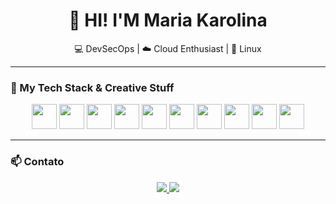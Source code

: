 
<h1 align="center">👋 HI! I'M Maria Karolina</h1>

<p align="center">
💻 DevSecOps | ☁️ Cloud Enthusiast | 🐧 Linux
</p>

---

### 💼 My Tech Stack & Creative Stuff

<p align="center">
  <!-- AWS -->
  <img src="https://cdn.jsdelivr.net/gh/devicons/devicon/icons/amazonwebservices/amazonwebservices-original.svg" width="40"/>

  <!-- Grafana -->
  <img src="https://cdn.jsdelivr.net/gh/devicons/devicon/icons/grafana/grafana-original.svg" width="40"/>

  <!-- Prometheus -->
  <img src="https://cdn.jsdelivr.net/gh/devicons/devicon/icons/prometheus/prometheus-original.svg" width="40"/>

  <!-- Linux -->
  <img src="https://cdn.jsdelivr.net/gh/devicons/devicon/icons/linux/linux-original.svg" width="40"/>

  <!-- Python -->
  <img src="https://cdn.jsdelivr.net/gh/devicons/devicon/icons/python/python-original.svg" width="40"/>

  <!-- PostgreSQL -->
  <img src="https://cdn.jsdelivr.net/gh/devicons/devicon/icons/postgresql/postgresql-original.svg" width="40"/>

  <!-- Docker -->
  <img src="https://cdn.jsdelivr.net/gh/devicons/devicon/icons/docker/docker-original.svg" width="40"/>

  <!-- Kubernetes -->
  <img src="https://cdn.jsdelivr.net/gh/devicons/devicon/icons/kubernetes/kubernetes-plain.svg" width="40"/>

  <!-- Figma -->
  <img src="https://cdn.jsdelivr.net/gh/devicons/devicon/icons/figma/figma-original.svg" width="40"/>

  <!-- Power BI (ícone de outro repositório porque o devicon não tem) -->
  <img src="https://img.icons8.com/color/48/000000/power-bi.png" width="40"/>
</p>

---

### 📫 Contato

<div align="center">
  <a href="https://www.linkedin.com/in/mariaakarolina/">
    <img src="https://img.shields.io/badge/LinkedIn-blue?logo=linkedin&style=for-the-badge" />
  </a>
  <a href="mailto:mariakarolina916@gmail.com">
    <img src="https://img.shields.io/badge/Gmail-red?logo=gmail&style=for-the-badge" />
  </a>
</div>
